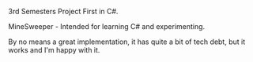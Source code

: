 3rd Semesters Project
First in C#.

MineSweeper - Intended for learning C# and experimenting.

By no means a great implementation, it has quite a bit of tech debt, but it works and I'm happy with it.
